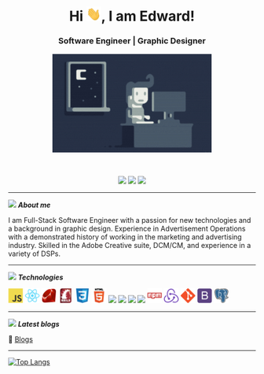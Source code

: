 <h1 align="center">Hi <img src="https://raw.githubusercontent.com/ABSphreak/ABSphreak/master/gifs/Hi.gif" width="30px">,  I am Edward! </h1>
<h3 align="center">Software Engineer | Graphic Designer </h3>
<p align="center">
 
  
<p align="center">
  <img src="https://raw.githubusercontent.com/AVS1508/AVS1508/master/assets/Night-Coding.gif" height="200"/>
</p>
<br>

  
  <p align="center">
  <img src="https://img.shields.io/badge/Focus-Software%20Engineer-blue" />
  <img src="https://img.shields.io/badge/Lives-NYC-blue" />
  <img src="https://img.shields.io/badge/Languages-English%20%26%20Spanish-blue" />
  
</p>

---
<img src="https://media.giphy.com/media/iY8CRBdQXODJSCERIr/giphy.gif" width="30px">&nbsp;***About me***

I am Full-Stack Software Engineer with a passion for new technologies and a background in graphic design. Experience in Advertisement Operations with a demonstrated history of working in the marketing and advertising industry. Skilled in the Adobe Creative suite, DCM/CM, and experience in a variety of DSPs. 

---
<img src="https://media.giphy.com/media/iY8CRBdQXODJSCERIr/giphy.gif" width="30px">&nbsp;***Technologies***


<img src="https://github.com/devicons/devicon/blob/master/icons/javascript/javascript-original.svg" width="30px"> <img src="https://github.com/devicons/devicon/blob/master/icons/react/react-original.svg" width="30px"> <img src="https://github.com/devicons/devicon/blob/master/icons/ruby/ruby-original.svg" width="30px">
<img src="https://github.com/devicons/devicon/blob/master/icons/rails/rails-original-wordmark.svg" width="30px"> <img src="https://github.com/devicons/devicon/blob/master/icons/css3/css3-original.svg" width="30px"> <img src="https://github.com/devicons/devicon/blob/master/icons/html5/html5-original-wordmark.svg" width="30px"> <img src="https://cdn.worldvectorlogo.com/logos/adobe-photoshop-cs6.svg" width="30px"> <img src="https://cdn.worldvectorlogo.com/logos/adobe-illustrator-cs6.svg" width="30px"> <img src="https://cdn.worldvectorlogo.com/logos/adobe-indesign-cs6.svg" width="30px"> <img src="https://cdn.worldvectorlogo.com/logos/after-effects-2019.svg" width="30px"> <img src="https://github.com/devicons/devicon/blob/master/icons/npm/npm-original-wordmark.svg" width="30px"> <img src="https://github.com/devicons/devicon/blob/master/icons/redux/redux-original.svg" width="30px"> <img src="https://github.com/devicons/devicon/blob/master/icons/git/git-original.svg" width="30px"> <img src="https://github.com/devicons/devicon/blob/master/icons/bootstrap/bootstrap-plain.svg" width="30px"> <img src="https://github.com/devicons/devicon/blob/master/icons/postgresql/postgresql-original.svg" width="30px">

--- 

<img src="https://media.giphy.com/media/iY8CRBdQXODJSCERIr/giphy.gif" width="30px">&nbsp;***Latest blogs***

<!-- 
  <a href="https://www.linkedin.com/in/edwardjarias/">
    <img src="https://www.vectorlogo.zone/logos/linkedin/linkedin-icon.svg" alt="Edward's LinkedIn Profile" height="25" width="25">
  </a> -->
  
 📰  [Blogs](https://jaysongraphics.medium.com/) 
 
<!--  <a href="https://medium.com/@jaysongraphics.">
    <img src="https://www.vectorlogo.zone/logos/medium/medium-tile.svg" alt="Edward's Medium Profile" height="27" width="27">
  </a> 

  -->
---



[![Top Langs](https://github-readme-stats.vercel.app/api/top-langs/?username=jaysongraphics&layout=compact&true&theme=dark)](https://github.com/jaysongraphics/github-readme-stats)


<!-- 
![Anurag's GitHub stats](https://github-readme-stats.vercel.app/api?username=jaysongraphics&show_icons=true&theme=dark)
 -->


<!--
![Anurag's GitHub stats](https://github-readme-stats.vercel.app/api?username=jaysongraphics&show_icons=true&theme=tokyonight)

[![Top Langs](https://github-readme-stats.vercel.app/api/top-langs/?username=jaysongraphics&layout=compact&theme=tokyonight)](https://github.com/jaysongraphics/github-readme-stats)
-->

<!--
**jaysongraphics/jaysongraphics** is a ✨ _special_ ✨ repository because its `README.md` (this file) appears on your GitHub profile.

Here are some ideas to get you started:

- 🔭 I’m currently working on ...
- 🌱 I’m currently learning ...
- 👯 I’m looking to collaborate on ...
- 🤔 I’m looking for help with ...
- 💬 Ask me about ...
- 📫 How to reach me: ...
- 😄 Pronouns: ...
- ⚡ Fun fact: ...
- 👋
<img src="https://github.com/devicons/devicon/blob/master/icons/photoshop/photoshop-line.svg" width="30px">
<img src="https://github.com/devicons/devicon/blob/master/icons/illustrator/illustrator-line.svg" width="30px">
<img src="https://github.com/devicons/devicon/blob/master/icons/aftereffects/aftereffects-plain.svg" width="30px">

[![Readme Card](https://github-readme-stats.vercel.app/api/pin/?username=jaysongraphics&repo=jaysongraphics)](https://github.com/jaysongraphics/github-readme-stats)

[![Top Langs](https://github-readme-stats.vercel.app/api/top-langs/?username=jaysongraphics)](https://github.com/jaysongraphics/github-readme-stats)

[![Top Langs](https://github-readme-stats.vercel.app/api/top-langs/?username=jaysongraphics&langs_count=8)](https://github.com/jaysongraphics/github-readme-stats)

[![Top Langs](https://github-readme-stats.vercel.app/api/top-langs/?username=jaysongraphics&layout=compact)](https://github.com/jaysongraphics/github-readme-stats)

📰  [Blogs](https://jaysongraphics.medium.com/)


### Hi there <img src="https://raw.githubusercontent.com/MartinHeinz/MartinHeinz/master/wave.gif" width="30px">, I am Edward! 
🧑‍💻 Technologies

🤙 Get in touch


![Anurag's GitHub stats](https://github-readme-stats.vercel.app/api?username=anuraghazra&show_icons=true&theme=radical)


views
![](https://komarev.com/ghpvc/?username=jaysongraphics&color=blue)
-->
